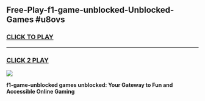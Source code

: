 
## Free-Play-f1-game-unblocked-Unblocked-Games #u8ovs
<h3>
<a href="https://news.freeplayer.one?title=f1-game-unblocked&ref=8M">CLICK TO PLAY</a></h3>
<hr>

<h3>
<a href="https://news.freeplayer.one?title=f1-game-unblocked&ref=8M">CLICK 2 PLAY</a>
  
</h3>

<a href="https://news.freeplayer.one?title=f1-game-unblocked&ref=8M"><img src="https://clearcache.store/games.png"></a>


**f1-game-unblocked games unblocked: Your Gateway to Fun and Accessible Online Gaming**
